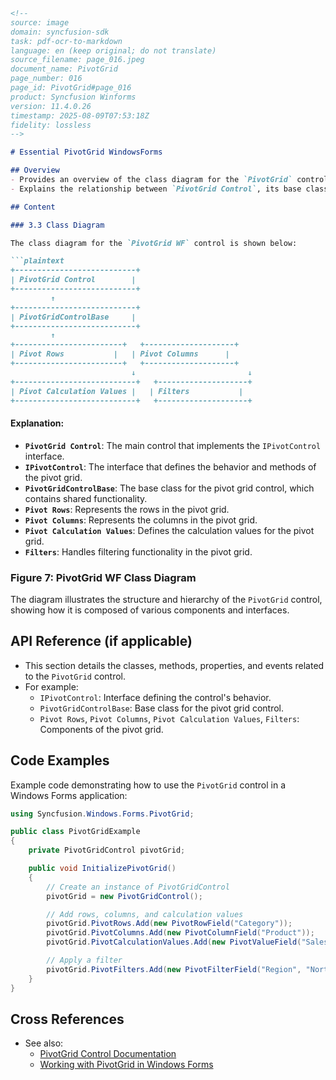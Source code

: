 ```markdown
<!--
source: image
domain: syncfusion-sdk
task: pdf-ocr-to-markdown
language: en (keep original; do not translate)
source_filename: page_016.jpeg
document_name: PivotGrid
page_number: 016
page_id: PivotGrid#page_016
product: Syncfusion Winforms
version: 11.4.0.26
timestamp: 2025-08-09T07:53:18Z
fidelity: lossless
-->

# Essential PivotGrid WindowsForms

## Overview
- Provides an overview of the class diagram for the `PivotGrid` control.
- Explains the relationship between `PivotGrid Control`, its base class, and its components.

## Content

### 3.3 Class Diagram

The class diagram for the `PivotGrid WF` control is shown below:

```plaintext
+---------------------------+
| PivotGrid Control        |
+---------------------------+
         ↑
+---------------------------+
| PivotGridControlBase     |
+---------------------------+
         ↑
+------------------------+   +--------------------+
| Pivot Rows           |   | Pivot Columns      |
+------------------------+   +--------------------+
                           ↓                         ↓
+---------------------------+   +--------------------+
| Pivot Calculation Values |   | Filters           |
+---------------------------+   +--------------------+
```

#### Explanation:
- **`PivotGrid Control`**: The main control that implements the `IPivotControl` interface.
- **`IPivotControl`**: The interface that defines the behavior and methods of the pivot grid.
- **`PivotGridControlBase`**: The base class for the pivot grid control, which contains shared functionality.
- **`Pivot Rows`**: Represents the rows in the pivot grid.
- **`Pivot Columns`**: Represents the columns in the pivot grid.
- **`Pivot Calculation Values`**: Defines the calculation values for the pivot grid.
- **`Filters`**: Handles filtering functionality in the pivot grid.

### Figure 7: PivotGrid WF Class Diagram

The diagram illustrates the structure and hierarchy of the `PivotGrid` control, showing how it is composed of various components and interfaces.

## API Reference (if applicable)
- This section details the classes, methods, properties, and events related to the `PivotGrid` control.
- For example:
  - `IPivotControl`: Interface defining the control's behavior.
  - `PivotGridControlBase`: Base class for the pivot grid control.
  - `Pivot Rows`, `Pivot Columns`, `Pivot Calculation Values`, `Filters`: Components of the pivot grid.

## Code Examples
Example code demonstrating how to use the `PivotGrid` control in a Windows Forms application:
```csharp
using Syncfusion.Windows.Forms.PivotGrid;

public class PivotGridExample
{
    private PivotGridControl pivotGrid;

    public void InitializePivotGrid()
    {
        // Create an instance of PivotGridControl
        pivotGrid = new PivotGridControl();

        // Add rows, columns, and calculation values
        pivotGrid.PivotRows.Add(new PivotRowField("Category"));
        pivotGrid.PivotColumns.Add(new PivotColumnField("Product"));
        pivotGrid.PivotCalculationValues.Add(new PivotValueField("Sales", "Total Sales", CalculationMode.Sum));

        // Apply a filter
        pivotGrid.PivotFilters.Add(new PivotFilterField("Region", "North"));
    }
}
```

## Cross References
- See also:
  - [PivotGrid Control Documentation](#pivotgrid-control-documentation)
  - [Working with PivotGrid in Windows Forms](#working-with-pivotgrid-in-windows-forms)

<!-- tags: PivotGrid, WindowsForms, Class Diagram, IPivotControl, PivotGridControlBase keywords: PivotRows, PivotColumns, PivotCalculationValues, Filters, Windows Forms, class diagram, control interface -->
```
